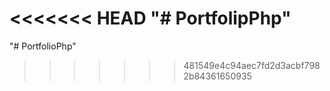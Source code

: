<<<<<<< HEAD
"# PortfolipPhp" 
=======
"# PortfolioPhp" 
>>>>>>> 481549e4c94aec7fd2d3acbf7982b84361650935
